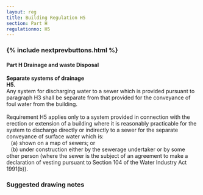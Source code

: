 ```yaml
---
layout: reg
title: Building Regulation H5
section: Part H
regulationno: H5
---
```


<div class="panel panel-primary">
  <div class="panel-heading">
    <h3 class="panel-title">
      {% include nextprevbuttons.html %}
        <h4>Part H  Drainage and waste Disposal</h4>
    </h3>
  </div>
  <div class="panel-body">
    <p>
        <strong>Separate systems of drainage</strong><br>
        <strong>H5.</strong><br>
            Any system for discharging water to a sewer which is provided pursuant to paragraph H3 shall be separate from that provided for the conveyance of foul water from the building.<br><br>
            Requirement H5 applies only to a system provided in connection with the erection or extension of a building where it is reasonably practicable for the system to discharge directly or indirectly to a sewer for the separate conveyance of surface water which is:<br>
            &nbsp;&nbsp;&nbsp;(a) shown on a map of sewers; or<br>
            &nbsp;&nbsp;&nbsp;(b) under construction either by the sewerage undertaker or by some other person (where the sewer is the subject of an agreement to make a declaration of vesting pursuant to Section 104 of the Water Industry Act 1991(b)).
    </p>
  </div>
</div>



### Suggested drawing notes